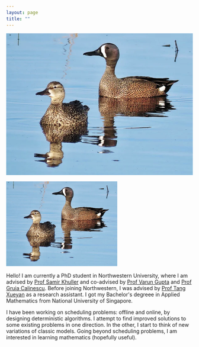 ```yaml
---
layout: page
title: ""
---
```

![screenshot](ducks.webp)

<img src="ducks.webp" width="300">

Hello! I am currently a PhD student in Northwestern University, where I am advised by [Prof Samir Khuller](https://www.samirkhuller.com/) and co-advised by [Prof Varun Gupta](https://www.varungupta.info/) and [Prof Gruia Calinescu](http://www.cs.iit.edu/~calinesc/). 
Before joining Northwestern, I was advised by [Prof Tang Xueyan](https://personal.ntu.edu.sg/asxytang/) as a research assistant. 
I got my Bachelor's degreee in Applied Mathematics from National University of Singapore. 

I have been working on scheduling problems: offline and online, by designing deterministic algorithms. I attempt to find improved solutions to some existing problems in one direction. In the other, I start to think of new variations of classic models. Going beyond scheduling problems, I am interested in learning mathematics (hopefully useful). 
